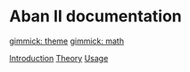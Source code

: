 # Aban II documentation

[gimmick: theme](cerulean)
[gimmick: math ]()

[Introduction](index.md)
[Theory](theory.md)
[Usage](usage.md)